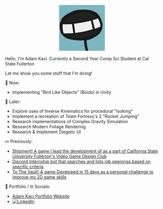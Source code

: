 <div align="center">
<img src="Stickguy.png" width="150">
</div>

Hello, I'm Adam Kaci.
Currently a Second Year Comp Sci Student at Cal State Fullerton

Let me show you some stuff that I'm doing!

:speech_balloon: Now:
- Implementing "Bird Like Objects" (Boids) in Unity

:thought_balloon: Later:
- Explore uses of Inverse Kinematics for procedural "looking"
- Implement a recreation of Team Fortress's 2 "Rocket Jumping"
- Research implementations of Complex Gravity Simulation
- Research Modern Foliage Rendering
- Research & Implement Diegetic UI

:zzz: Previously:
- [Shipment! A game I lead the development of as a part of California State University Fullerton's Video Game Design Club](https://github.com/Adam101k/Unity-Shipment) </br>
- [Discord Internship bot that searches and lists job openings based on specific criteria](https://github.com/Adam101k/Internship-Discord-Bot) </br>
- [To The Vault! A game Developed in 15 days as a personal challenge to improve my 2D game skills](https://github.com/Adam101k/2-The-Vault) </br>

📝 Portfolio / 🌐 Socials:
- <a href = "https://adamkaciportfolio.myportfolio.com/work"> Adam Kaci Portfolio Website</a> </br>
- [![LinkedIn](https://img.shields.io/badge/-LinkedIn-0077B5?style=flat&logo=linkedin&logoColor=white)](https://www.linkedin.com/in/adam-kaci-70694a24b/) </br>
